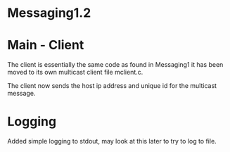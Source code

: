 # Messaging1.2

# Main - Client

The client is essentially the same code as found in Messaging1 it has been moved to its own multicast client file mclient.c.

The client now sends the host ip address and unique id for the multicast message.

# Logging
Added simple logging to stdout, may look at this later to try to log to file.

